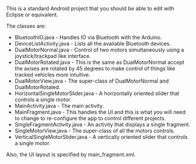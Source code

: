 
This is a standard Android project that you should be able to edit with Eclipse or equivalent.

The classes are:
* BluetoothIO.java - Handles IO via Bluetooth with the Arduino.
* DeviceListActivity.java - Lists all the available Bluetooth devices.
* DualMotorNormal.java - Control of two motors simultaneously using a joystick/trackpad like interface.
* DualMotorRotated.java - This is the same as DualMotorNormal accept the axises are rotated by 45 degrees to make control of things like tracked vehicles more intuitive.
* DualMotorView.java - The super-class of DualMotorNormal and DualMotorRotated.
* HorizontalSingleMotorSlider.java - A horizontally oriented slider that controls a single motor.
* MainActivity.java - The main activity.
* MainFragment.java - This handles the UI and this is what you will need to change to re-configure the app to control different projects.
* SingleFragmentActivity.java - An activity that displays a single fragment.
* SingleMotorView.java - The super-class of all the motors controls.
* VerticalSingleMotorSlider.java - A vertically oriented slider that controls a single motor.

Also, the UI layout is specified by main_fragment.xml.
